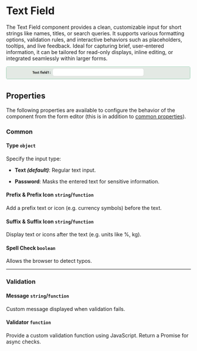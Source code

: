 # Text Field

The Text Field component provides a clean, customizable input for short strings like names, titles, or search queries. It supports various formatting options, validation rules, and interactive behaviors such as placeholders, tooltips, and live feedback. Ideal for capturing brief, user-entered information, it can be tailored for read-only displays, inline editing, or integrated seamlessly within larger forms.

![Image](../data-entry/images/textfield1.png)

[//]: # '<iframe width="100%" height="500" src="https://pd-docs-adminportal-test.shesha.dev/shesha/forms-designer/?id=e3191b51-4a87-4187-910e-177bcbed657b" title="Text Field Component" ></iframe>'

## Properties

The following properties are available to configure the behavior of the component from the form editor (this is in addition to [common properties](/docs/front-end-basics/form-components/common-component-properties)).

### Common

#### **Type** ``object``
Specify the input type:

- **Text *(default)***: Regular text input.

- **Password**: Masks the entered text for sensitive information.


#### **Prefix & Prefix Icon** ``string``/``function``

Add a prefix text or icon (e.g. currency symbols) before the text.

#### **Suffix & Suffix Icon** ``string``/``function``

Display text or icons after the text (e.g. units like %, kg).

#### **Spell Check** ``boolean``

Allows the browser to detect typos.

___

### Validation

#### **Message** ``string``/``function``

Custom message displayed when validation fails.

#### **Validator** ``function``

Provide a custom validation function using JavaScript. Return a Promise for async checks.